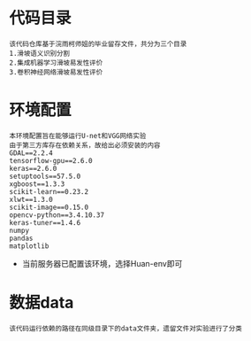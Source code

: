# 代码目录
    该代码仓库基于浣雨柯师姐的毕业留存文件，共分为三个目录
    1.滑坡语义识别分割
    2.集成机器学习滑坡易发性评价
    3.卷积神经网络滑坡易发性评价
# 环境配置
    本环境配置旨在能够运行U-net和VGG网络实验
    由于第三方库存在依赖关系，故给出必须安装的内容
    GDAL==2.2.4
    tensorflow-gpu==2.6.0
    keras==2.6.0
    setuptools==57.5.0
    xgboost==1.3.3
    scikit-learn==0.23.2
    xlwt==1.3.0
    scikit-image==0.15.0
    opencv-python==3.4.10.37
    keras-tuner==1.4.6
    numpy
    pandas
    matplotlib
    

-  当前服务器已配置该环境，选择Huan-env即可
# 数据data
    该代码运行依赖的路径在同级目录下的data文件夹，遗留文件对实验进行了分类